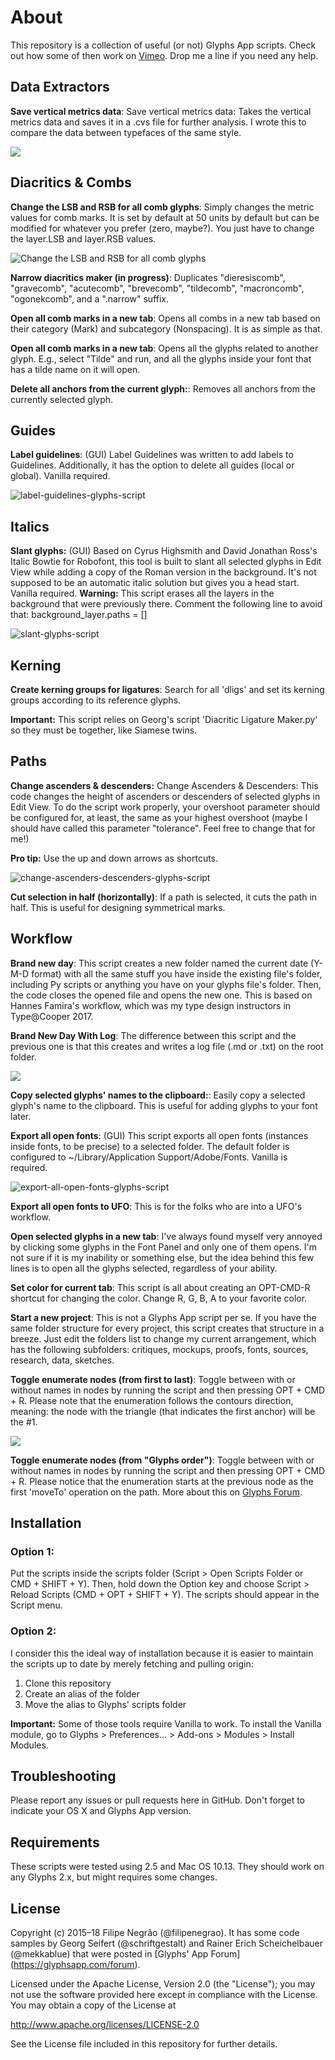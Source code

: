 # About
This repository is a collection of useful (or not) Glyphs App scripts. Check out how some of then work on [Vimeo](https://vimeo.com/album/4932608).
Drop me a line if you need any help.

## Data Extractors
**Save vertical metrics data**: Save vertical metrics data: Takes the vertical metrics data and saves it in a .cvs file for further analysis. I wrote this to compare the data between typefaces of the same style.

![](/Users/filipenegrao/Documents/github/glyphsapp-scripts/img/vertical_proportions.gif)

## Diacritics & Combs
**Change the LSB and RSB for all comb glyphs**: Simply changes the metric values for comb marks. It is set by default at 50 units by default but can be modified for whatever you prefer (zero, maybe?). You just have to change the layer.LSB and layer.RSB values.

![Change the LSB and RSB for all comb glyphs](/Users/filipenegrao/Documents/github/glyphsapp-scripts/img/change_comb_SB_values.gif)

**Narrow diacritics maker (in progress)**: Duplicates "dieresiscomb", "gravecomb", "acutecomb", "brevecomb", "tildecomb", "macroncomb", "ogonekcomb", and a ".narrow" suffix.

**Open all comb marks in a new tab**: Opens all combs in a new tab based on their category (Mark) and subcategory (Nonspacing). It is as simple as that.

**Open all comb marks in a new tab**: Opens all the glyphs related to another glyph. E.g., select "Tilde" and run, and all the glyphs inside your font that has a tilde name on it will open.

**Delete all anchors from the current glyph:**: Removes all anchors from the currently selected glyph.

## Guides
**Label guidelines**: (GUI) Label Guidelines was written to add labels to Guidelines. Additionally, it has the option to delete all guides (local or global). Vanilla required.

![label-guidelines-glyphs-script](img/guideline.png)

## Italics
**Slant glyphs:** (GUI) Based on Cyrus Highsmith and David Jonathan Ross's Italic Bowtie for Robofont, this tool is built to slant all selected glyphs in Edit View while adding a copy of the Roman version in the background. It's not supposed to be an automatic italic solution but gives you a head start. Vanilla required. **Warning:** This script erases all the layers in the background that were previously there. Comment the following line to avoid that: background_layer.paths = []

![slant-glyphs-script](img/slant.png)

## Kerning
**Create kerning groups for ligatures**: Search for all 'dligs' and set its kerning groups according to its reference glyphs.

**Important:** This script relies on Georg's script 'Diacritic Ligature Maker.py' so they must be together, like Siamese twins.
	 
## Paths
**Change ascenders & descenders:** Change Ascenders & Descenders: This code changes the height of ascenders or descenders of selected glyphs in Edit View. To do the script work properly, your overshoot parameter should be configured for, at least, the same as your highest overshoot (maybe I should have called this parameter "tolerance". Feel free to change that for me!)

**Pro tip:** Use the up and down arrows as shortcuts.

![change-ascenders-descenders-glyphs-script](img/ascender_descender.png)

**Cut selection in half (horizontally)**: If a path is selected, it cuts the path in half. This is useful for designing symmetrical marks.

## Workflow
**Brand new day**: This script creates a new folder named the current date (Y-M-D format) with all the same stuff you have inside the existing file's folder, including Py scripts or anything you have on your glyphs file's folder. Then, the code closes the opened file and opens the new one. This is based on Hannes Famira's workflow, which was my type design instructors in Type@Cooper 2017.

**Brand New Day With Log**: The difference between this script and the previous one is that this creates and writes a log file (.md or .txt) on the root folder.

![](/Users/filipenegrao/Documents/github/glyphsapp-scripts/img/brand_new_day_with_log.png)

**Copy selected glyphs' names to the clipboard:**: Easily copy a selected glyph's name to the clipboard. This is useful for adding glyphs to your font later.

**Export all open fonts**: (GUI) This script exports all open fonts (instances inside fonts, to be precise) to a selected folder. The default folder is configured to ~/Library/Application Support/Adobe/Fonts. Vanilla is required.

![export-all-open-fonts-glyphs-script](img/export_all.png)

**Export all open fonts to UFO**: This is for the folks who are into a UFO's workflow.

**Open selected glyphs in a new tab**: I've always found myself very annoyed by clicking some glyphs in the Font Panel and only one of them opens. I'm not sure if it is my inability or something else, but the idea behind this few lines is to open all the glyphs selected, regardless of your ability.
 
**Set color for current tab**: This script is all about creating an OPT-CMD-R shortcut for changing the color. Change R, G, B, A to your favorite color.

**Start a new project**: This is not a Glyphs App script per se. If you have the same folder structure for every project, this script creates that structure in a breeze. Just edit the folders list to change my current arrangement, which has the following subfolders: critiques, mockups, proofs, fonts, sources, research, data, sketches.

**Toggle enumerate nodes (from first to last)**: Toggle between with or without names in nodes by running the script and then pressing OPT + CMD + R.
Please note that the enumeration follows the contours direction, meaning: 
the node with the triangle (that indicates the first anchor) will be the #1.

![](/Users/filipenegrao/Documents/github/glyphsapp-scripts/img/toggle_enumerate_nodes_glyphs_order.gif)

**Toggle enumerate nodes (from "Glyphs order")**: Toggle between with or without names in nodes by running the script and then pressing OPT + CMD + R.
Please notice that the enumeration starts at the previous node as the first 'moveTo' operation on the path. More about this on [Glyphs Forum](https://forum.glyphsapp.com/t/order-of-nodes-starts-at-second-node/3737/3).


## Installation

### Option 1:
Put the scripts inside the scripts folder (Script > Open Scripts Folder or CMD + SHIFT + Y). Then, hold down the Option key and choose Script > Reload Scripts (CMD + OPT + SHIFT + Y). The scripts should appear in the Script menu.

### Option 2:
I consider this the ideal way of installation because it is easier to maintain the scripts up to date by merely fetching and pulling origin:

1. Clone this repository
1. Create an alias of the folder
1. Move the alias to Glyphs' scripts folder

**Important:** Some of those tools require Vanilla to work. To install the Vanilla module, go to Glyphs > Preferences... > Add-ons > Modules > Install Modules.


## Troubleshooting
Please report any issues or pull requests here in GitHub. Don't forget to indicate your OS X and Glyphs App version.

## Requirements
These scripts were tested using 2.5 and Mac OS 10.13. They should work on any Glyphs 2.x, but might requires some changes.

## License
Copyright (c) 2015–18 Filipe Negrão (@filipenegrao). It has some code samples by Georg Seifert (@schriftgestalt) and Rainer Erich Scheichelbauer (@mekkablue) that were posted in [Glyphs' App Forum] (https://glyphsapp.com/forum).

Licensed under the Apache License, Version 2.0 (the "License"); you may not use the software provided here except in compliance with the License. You may obtain a copy of the License at

http://www.apache.org/licenses/LICENSE-2.0

See the License file included in this repository for further details.
